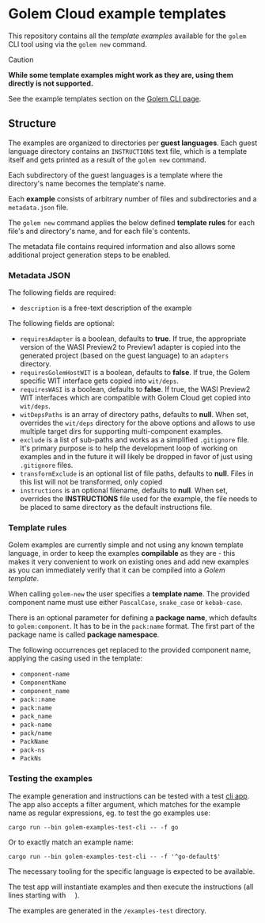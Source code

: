 # Golem Cloud example templates

This repository contains all the *template examples* available for the `golem` CLI tool using via the `golem new` command.

> [!CAUTION] 
> **While some template examples might work as they are, using them directly is not supported.**

See the example templates section on the [Golem CLI page](https://www.golem.cloud/learn/golem-cli).

## Structure

The examples are organized to directories per **guest languages**. Each guest language directory contains an `INSTRUCTIONS` text file, which is a template itself and gets printed as a result of the `golem new` command.

Each subdirectory of the guest languages is a template where the directory's name becomes the template's name.

Each **example** consists of arbitrary number of files and subdirectories and a `metadata.json` file.

The `golem new` command applies the below defined **template rules** for each file's and directory's name, and for each file's contents.

The metadata file contains required information and also allows some additional project generation steps to be enabled.

### Metadata JSON
The following fields are required:

- `description` is a free-text description of the example

The following fields are optional:

- `requiresAdapter` is a boolean, defaults to **true**. If true, the appropriate version of the WASI Preview2 to Preview1 adapter is copied into the generated project (based on the guest language) to an `adapters` directory.
- `requiresGolemHostWIT` is a boolean, defaults to **false**. If true, the Golem specific WIT interface gets copied into `wit/deps`. 
- `requiresWASI` is a boolean, defaults to **false**. If true, the WASI Preview2 WIT interfaces which are compatible with Golem Cloud get copied into `wit/deps`.
- `witDepsPaths` is an array of directory paths, defaults to **null**. When set, overrides the `wit/deps` directory for the above options and allows to use multiple target dirs for supporting multi-component examples.
- `exclude` is a list of sub-paths and works as a simplified `.gitignore` file. It's primary purpose is to help the development loop of working on examples and in the future it will likely be dropped in favor of just using `.gitignore` files.
- `transformExclude` is an optional list of file paths, defaults to **null**. Files in this list will not be transformed, only copied
- `instructions` is an optional filename, defaults to **null**. When set, overrides the __INSTRUCTIONS__ file used for the example, the file needs to be placed to same directory as the default instructions file.

### Template rules

Golem examples are currently simple and not using any known template language, in order to keep the examples **compilable** as they are - this makes it very convenient to work on existing ones and add new examples as you can immediately verify that it can be compiled into a _Golem template_.

When calling `golem-new` the user specifies a **template name**. The provided component name must use either `PascalCase`, `snake_case` or `kebab-case`.

There is an optional parameter for defining a **package name**, which defaults to `golem:component`. It has to be in the `pack:name` format. The first part of the package name is called **package namespace**.

The following occurrences get replaced to the provided component name, applying the casing used in the template:
- `component-name`
- `ComponentName`
- `component_name`
- `pack::name`
- `pack:name`
- `pack_name`
- `pack-name`
- `pack/name`
- `PackName`
- `pack-ns`
- `PackNs`

### Testing the examples
The example generation and instructions can be tested with a test [cli app](/src/test/main.rs).
The app also accepts a filter argument, which matches for the example name as regular expressions, eg. to test the go examples use:

```shell
cargo run --bin golem-examples-test-cli -- -f go
```

Or to exactly match an example name:

```shell
cargo run --bin golem-examples-test-cli -- -f '^go-default$'
```

The necessary tooling for the specific language is expected to be available.

The test app will instantiate examples and then execute the instructions (all lines starting with `  `).

The examples are generated in the `/examples-test` directory.
